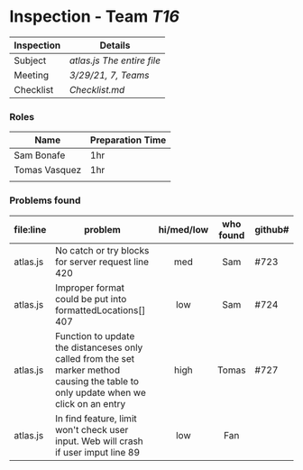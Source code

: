 # Inspection - Team *T16* 
 
| Inspection | Details |
| ----- | ----- |
| Subject | *atlas.js The entire file* |
| Meeting | *3/29/21, 7, Teams* |
| Checklist | *Checklist.md* |

### Roles

| Name | Preparation Time |
| ---- | ---- |
| Sam Bonafe | 1hr |
|Tomas Vasquez  | 1hr |
|  |  |

### Problems found

| file:line | problem | hi/med/low | who found | github#  |
| --- | --- | :---: | :---: | --- |
| atlas.js | No catch or try blocks for server request line 420 | med | Sam | #723 |
| atlas.js | Improper format could be put into formattedLocations[] 407| low | Sam | #724 |
| atlas.js | Function to update the distanceses only called from the set marker method causing the table to only update when we click on an entry| high | Tomas | #727 |
| atlas.js | In find feature, limit won't check user input. Web will crash if user imput line 89| low | Fan |  |
